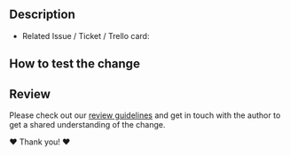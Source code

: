 
## Description

<!--
Please describe your change and provide as much context as needed including a link to the reference issue / ticket / Trello card. 
-->

* Related Issue / Ticket / Trello card: <link reference>

## How to test the change

<!-- Please describe the setup + steps to take to verify the change. -->

## Review

Please check out our [review guidelines](https://github.com/SUSE/scc-docs/blob/master/team/workflow/code_review.md) 
and get in touch with the author to get a shared understanding of the change. 

❤️ Thank you! ❤️
